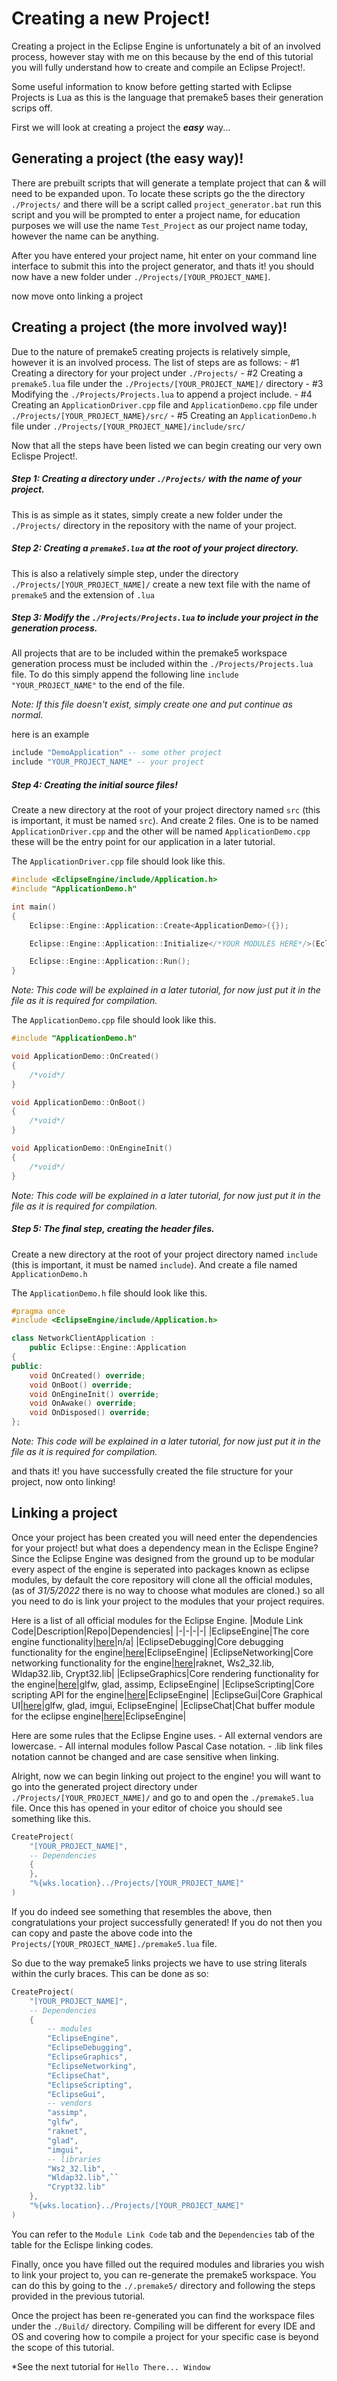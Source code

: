 # Creating a new Project!
Creating a project in the Eclipse Engine is unfortunately a bit of an involved process, however stay with me on this because by the end of this tutorial you will fully understand how to create and compile an Eclipse Project!.

Some useful information to know before getting started with Eclipse Projects is Lua as this is the language that premake5 bases their generation scrips off.

First we will look at creating a project the ***easy*** way...
## Generating a project (the easy way)!
There are prebuilt scripts that will generate a template project that can & will need to be expanded upon.
To locate these scripts go the the directory `./Projects/` and there will be a script called `project_generator.bat` run this script and you will be prompted to enter a project name, for education purposes we will use the name `Test_Project` as our project name today, however the name can be anything.

After you have entered your project name, hit enter on your command line interface to submit this into the project generator, and thats it! you should now have a new folder under `./Projects/[YOUR_PROJECT_NAME]`. 

now move onto linking a project

## Creating a project (the more involved way)!
Due to the nature of premake5 creating projects is relatively simple, however it is an involved process. 
The list of steps are as follows:
	- #1 Creating a directory for your project under `./Projects/`
	- #2 Creating a `premake5.lua` file under the `./Projects/[YOUR_PROJECT_NAME]/` directory
	- #3 Modifying the `./Projects/Projects.lua` to append a project include.
	- #4 Creating an `ApplicationDriver.cpp` file and `ApplicationDemo.cpp` file under `./Projects/[YOUR_PROJECT_NAME}/src/`
	- #5 Creating an `ApplicationDemo.h` file under `./Projects/[YOUR_PROJECT_NAME]/include/src/`

Now that all the steps have been listed we can begin creating our very own Eclispe Project!.

##### Step 1: Creating a directory under `./Projects/` with the name of your project.
This is as simple as it states, simply create a new folder under the `./Projects/` directory in the repository with the name of your project.

##### Step 2: Creating a `premake5.lua` at the root of your project directory.
This is also a relatively simple step, under the directory `./Projects/[YOUR_PROJECT_NAME]/` create a new text file with the name of `premake5` and the extension of `.lua`

##### Step 3: Modify the `./Projects/Projects.lua` to include your project in the generation process.
All projects that are to be included within the premake5 workspace generation process must be included within the `./Projects/Projects.lua` file. To do this simply append the following line `include "YOUR_PROJECT_NAME"` to the end of the file. 

*Note: If this file doesn't exist, simply create one and put continue as normal.*

here is an example
```lua
include "DemoApplication" -- some other project
include "YOUR_PROJECT_NAME" -- your project
```

##### Step 4: Creating the initial source files!
Create a new directory at the root of your project directory named `src` (this is important, it must be named `src`). And create 2 files. One is to be named `ApplicationDriver.cpp` and the other will be named `ApplicationDemo.cpp` these will be the entry point for our application in a later tutorial.

The `ApplicationDriver.cpp` file should look like this.
```cpp
#include <EclipseEngine/include/Application.h>
#include "ApplicationDemo.h"

int main()
{
	Eclipse::Engine::Application::Create<ApplicationDemo>({});

	Eclipse::Engine::Application::Initialize</*YOUR MODULES HERE*/>(Eclipse::Engine::Application::Instance);

	Eclipse::Engine::Application::Run();
}
```
*Note: This code will be explained in a later tutorial, for now just put it in the file as it is required for compilation.*

The `ApplicationDemo.cpp` file should look like this.
```cpp
#include "ApplicationDemo.h"

void ApplicationDemo::OnCreated()
{
	/*void*/
}

void ApplicationDemo::OnBoot()
{
	/*void*/
}

void ApplicationDemo::OnEngineInit()
{
	/*void*/
}
```
*Note: This code will be explained in a later tutorial, for now just put it in the file as it is required for compilation.*

##### Step 5: The final step, creating the header files.
Create a new directory at the root of your project directory named `include` (this is important, it must be named `include`). And create a file named `ApplicationDemo.h`

The `ApplicationDemo.h` file should look like this.
```cpp
#pragma once
#include <EclipseEngine/include/Application.h>

class NetworkClientApplication :
    public Eclipse::Engine::Application
{
public:
	void OnCreated() override;
	void OnBoot() override;
	void OnEngineInit() override;
	void OnAwake() override;
	void OnDisposed() override;
};
```
*Note: This code will be explained in a later tutorial, for now just put it in the file as it is required for compilation.*

and thats it! you have successfully created the file structure for your project, now onto linking!

## Linking a project
Once your project has been created you will need enter the dependencies for your project! but what does a dependency mean in the Eclispe Engine? Since the Eclipse Engine was designed from the ground up to be modular every aspect of the engine is seperated into packages known as eclipse modules, by default the core repository will clone all the official modules, (as of *31/5/2022* there is no way to choose what modules are cloned.) so all you need to do is link your project to the modules that your project requires.

Here is a list of all official modules for the Eclipse Engine.
|Module Link Code|Description|Repo|Dependencies|
|-|-|-|-|
|EclipseEngine|The core engine functionality|[here](https://github.com/jwrmg/Eclipse)|n/a|
|EclipseDebugging|Core debugging functionality for the engine|[here](https://github.com/jwrmg/EclipseDebugging)|EclipseEngine|
|EclipseNetworking|Core networking functionality for the engine|[here](https://github.com/jwrmg/EclipseNetworking)|raknet, Ws2_32.lib, Wldap32.lib, Crypt32.lib|
|EclipseGraphics|Core rendering functionality for the engine|[here](https://github.com/jwrmg/EclipseGraphics)|glfw, glad, assimp, EclipseEngine|
|EclipseScripting|Core scripting API for the engine|[here](https://github.com/jwrmg/EclipseScripting)|EclipseEngine|
|EclipseGui|Core Graphical UI|[here](https://github.com/jwrmg/EclipseGui)|glfw, glad, imgui, EclipseEngine|
|EclipseChat|Chat buffer module for the eclipse engine|[here](https://github.com/jwrmg/EclipseChat)|EclipseEngine|



Here are some rules that the Eclipse Engine uses.
	- All external vendors are lowercase.
	- All internal modules follow Pascal Case notation.
	- .lib link files notation cannot be changed and are case sensitive when linking.

Alright, now we can begin linking out project to the engine! you will want to go into the generated project directory under `./Projects/[YOUR_PROJECT_NAME]/` and go to and open the `./premake5.lua` file. Once this has opened in your editor of choice you should see something like this.

```lua
CreateProject(
    "[YOUR_PROJECT_NAME]",
    -- Dependencies
    {
    },
    "%{wks.location}../Projects/[YOUR_PROJECT_NAME]"
)
```

If you do indeed see something that resembles the above, then congratulations your project successfully generated! If you do not then you can copy and paste the above code into the `Projects/[YOUR_PROJECT_NAME]./premake5.lua` file.

So due to the way premake5 links projects we have to use string literals within the curly braces. This can be done as so:

```lua
CreateProject(
    "[YOUR_PROJECT_NAME]",
    -- Dependencies
    {
	    -- modules
        "EclipseEngine",
        "EclipseDebugging",
        "EclipseGraphics",
        "EclipseNetworking",
        "EclipseChat",
        "EclipseScripting",
        "EclipseGui",
        -- vendors
        "assimp",
        "glfw",
        "raknet",
        "glad",
        "imgui",
        -- libraries
        "Ws2_32.lib",
        "Wldap32.lib",``
        "Crypt32.lib"
    },
    "%{wks.location}../Projects/[YOUR_PROJECT_NAME]"
)
```

You can refer to the `Module Link Code` tab and the `Dependencies` tab of the table for the Eclispe linking codes. 

Finally, once you have filled out the required modules and libraries you wish to link your project to, you can re-generate the premake5 workspace.
You can do this by going to the `./.premake5/` directory and following the steps provided in the previous tutorial.

Once the project has been re-generated you can find the workspace files under the  `./Build/` directory.
Compiling will be different for every IDE and OS and covering how to compile a project for your specific case is beyond the scope of this tutorial.

*See the next tutorial for `Hello There... Window`













